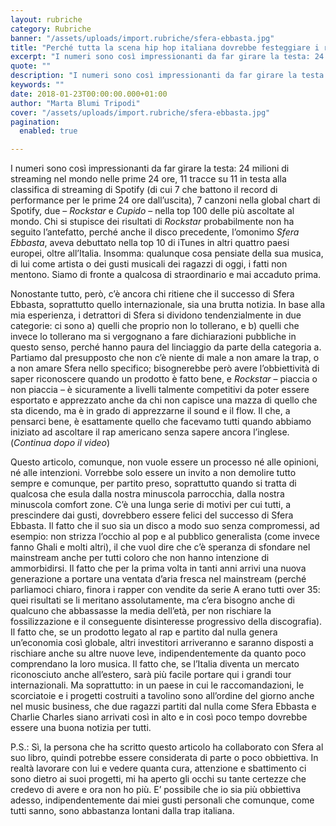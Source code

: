 ```yaml
---
layout: rubriche
category: Rubriche
banner: "/assets/uploads/import.rubriche/sfera-ebbasta.jpg"
title: "Perché tutta la scena hip hop italiana dovrebbe festeggiare i record di Sfera Ebbasta"
excerpt: "I numeri sono così impressionanti da far girare la testa: 24 milioni di streaming nel mondo nelle prime 24 ore, 11 tracce su 11 in testa alla classifica di streaming di Spotify (di cui 7 che battono il record di performance per le prime 24 ore dall’uscita), 7 canzoni nella global chart di Spotify, due [&hellip"
quote: ""
description: "I numeri sono così impressionanti da far girare la testa: 24 milioni di streaming nel mondo nelle prime 24 ore, 11 tracce su 11 in testa alla classifica di streaming di Spotify (di cui 7 che battono il record di performance per le prime 24 ore dall’uscita), 7 canzoni nella global chart di Spotify, due [&hellip"
keywords: ""
date: 2018-01-23T00:00:00.000+01:00
author: "Marta Blumi Tripodi"
cover: "/assets/uploads/import.rubriche/sfera-ebbasta.jpg"
pagination:
  enabled: true

---
```


I numeri sono così impressionanti da far girare la testa: 24 milioni di streaming nel mondo nelle prime 24 ore, 11 tracce su 11 in testa alla classifica di streaming di Spotify (di cui 7 che battono il record di performance per le prime 24 ore dall’uscita), 7 canzoni nella global chart di Spotify, due – _Rockstar_ e _Cupido_ – nella top 100 delle più ascoltate al mondo. Chi si stupisce dei risultati di _Rockstar_ probabilmente non ha seguito l’antefatto, perché anche il disco precedente, l’omonimo _Sfera Ebbasta_, aveva debuttato nella top 10 di iTunes in altri quattro paesi europei, oltre all’Italia. Insomma: qualunque cosa pensiate della sua musica, di lui come artista o dei gusti musicali dei ragazzi di oggi, i fatti non mentono. Siamo di fronte a qualcosa di straordinario e mai accaduto prima.

Nonostante tutto, però, c’è ancora chi ritiene che il successo di Sfera Ebbasta, soprattutto quello internazionale, sia una brutta notizia. In base alla mia esperienza, i detrattori di Sfera si dividono tendenzialmente in due categorie: ci sono a) quelli che proprio non lo tollerano, e b) quelli che invece lo tollerano ma si vergognano a fare dichiarazioni pubbliche in questo senso, perché hanno paura del linciaggio da parte della categoria a. Partiamo dal presupposto che non c’è niente di male a non amare la trap, o a non amare Sfera nello specifico; bisognerebbe però avere l’obbiettività di saper riconoscere quando un prodotto è fatto bene, e _Rockstar_ – piaccia o non piaccia – è sicuramente a livelli talmente competitivi da poter essere esportato e apprezzato anche da chi non capisce una mazza di quello che sta dicendo, ma è in grado di apprezzarne il sound e il flow. Il che, a pensarci bene, è esattamente quello che facevamo tutti quando abbiamo iniziato ad ascoltare il rap americano senza sapere ancora l’inglese. (_Continua dopo il video_)

Questo articolo, comunque, non vuole essere un processo né alle opinioni, né alle intenzioni. Vorrebbe solo essere un invito a non demolire tutto sempre e comunque, per partito preso, soprattutto quando si tratta di qualcosa che esula dalla nostra minuscola parrocchia, dalla nostra minuscola comfort zone. C’è una lunga serie di motivi per cui tutti, a prescindere dai gusti, dovrebbero essere felici del successo di Sfera Ebbasta. Il fatto che il suo sia un disco a modo suo senza compromessi, ad esempio: non strizza l’occhio al pop e al pubblico generalista (come invece fanno Ghali e molti altri), il che vuol dire che c’è speranza di sfondare nel mainstream anche per tutti coloro che non hanno intenzione di ammorbidirsi. Il fatto che per la prima volta in tanti anni arrivi una nuova generazione a portare una ventata d’aria fresca nel mainstream (perché parliamoci chiaro, finora i rapper con vendite da serie A erano tutti over 35: quei risultati se li meritano assolutamente, ma c’era bisogno anche di qualcuno che abbassasse la media dell’età, per non rischiare la fossilizzazione e il conseguente disinteresse progressivo della discografia). Il fatto che, se un prodotto legato al rap e partito dal nulla genera un’economia così globale, altri investitori arriveranno e saranno disposti a rischiare anche su altre nuove leve, indipendentemente da quanto poco comprendano la loro musica. Il fatto che, se l’Italia diventa un mercato riconosciuto anche all’estero, sarà più facile portare qui i grandi tour internazionali. Ma soprattutto: in un paese in cui le raccomandazioni, le scorciatoie e i progetti costruiti a tavolino sono all’ordine del giorno anche nel music business, che due ragazzi partiti dal nulla come Sfera Ebbasta e Charlie Charles siano arrivati così in alto e in così poco tempo dovrebbe essere una buona notizia per tutti.

P.S.: Sì, la persona che ha scritto questo articolo ha collaborato con Sfera al suo libro, quindi potrebbe essere considerata di parte o poco obbiettiva. In realtà lavorare con lui e vedere quanta cura, attenzione e sbattimento ci sono dietro ai suoi progetti, mi ha aperto gli occhi su tante certezze che credevo di avere e ora non ho più. E’ possibile che io sia più obbiettiva adesso, indipendentemente dai miei gusti personali che comunque, come tutti sanno, sono abbastanza lontani dalla trap italiana.